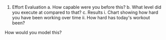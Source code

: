 1. Effort Evaluation
  a. How capable were you before this?
  b. What level did you execute at compared to that?
  c. Results
    i. Chart showing how hard you have been working over time
    ii. How hard has today's workout been?

  How would you model this?
  